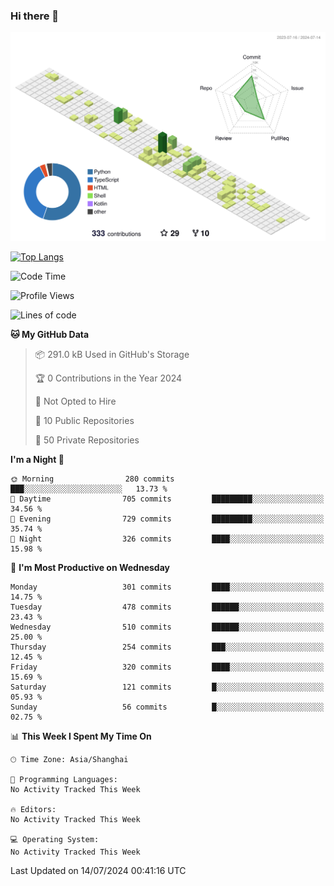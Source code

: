 ### Hi there 👋

![](./profile-3d-contrib/profile-green-animate.svg)

 

[![Top Langs](https://github-readme-stats.vercel.app/api/top-langs/?username=fly2tomato)](https://github.com/anuraghazra/github-readme-stats)


 

<!--START_SECTION:waka-->
![Code Time](http://img.shields.io/badge/Code%20Time-5%20hrs%2042%20mins-blue)

![Profile Views](http://img.shields.io/badge/Profile%20Views-0-blue)

![Lines of code](https://img.shields.io/badge/From%20Hello%20World%20I%27ve%20Written-521.9%20thousand%20lines%20of%20code-blue)

**🐱 My GitHub Data** 

> 📦 291.0 kB Used in GitHub's Storage 
 > 
> 🏆 0 Contributions in the Year 2024
 > 
> 🚫 Not Opted to Hire
 > 
> 📜 10 Public Repositories 
 > 
> 🔑 50 Private Repositories 
 > 
**I'm a Night 🦉** 

```text
🌞 Morning                280 commits         ███░░░░░░░░░░░░░░░░░░░░░░   13.73 % 
🌆 Daytime                705 commits         █████████░░░░░░░░░░░░░░░░   34.56 % 
🌃 Evening                729 commits         █████████░░░░░░░░░░░░░░░░   35.74 % 
🌙 Night                  326 commits         ████░░░░░░░░░░░░░░░░░░░░░   15.98 % 
```
📅 **I'm Most Productive on Wednesday** 

```text
Monday                   301 commits         ████░░░░░░░░░░░░░░░░░░░░░   14.75 % 
Tuesday                  478 commits         ██████░░░░░░░░░░░░░░░░░░░   23.43 % 
Wednesday                510 commits         ██████░░░░░░░░░░░░░░░░░░░   25.00 % 
Thursday                 254 commits         ███░░░░░░░░░░░░░░░░░░░░░░   12.45 % 
Friday                   320 commits         ████░░░░░░░░░░░░░░░░░░░░░   15.69 % 
Saturday                 121 commits         █░░░░░░░░░░░░░░░░░░░░░░░░   05.93 % 
Sunday                   56 commits          █░░░░░░░░░░░░░░░░░░░░░░░░   02.75 % 
```


📊 **This Week I Spent My Time On** 

```text
🕑︎ Time Zone: Asia/Shanghai

💬 Programming Languages: 
No Activity Tracked This Week

🔥 Editors: 
No Activity Tracked This Week

💻 Operating System: 
No Activity Tracked This Week
```


 Last Updated on 14/07/2024 00:41:16 UTC
<!--END_SECTION:waka-->
